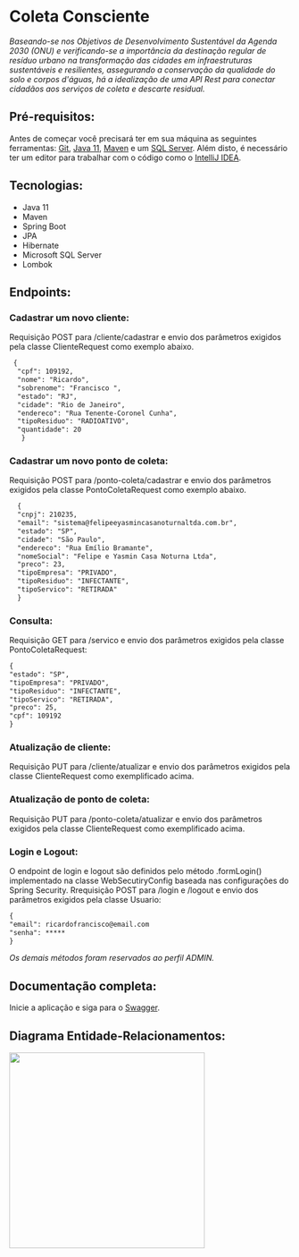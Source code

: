 # Coleta Consciente
<i>Baseando-se nos Objetivos de Desenvolvimento Sustentável da Agenda 2030 (ONU) e verificando-se a importância da destinação regular de resíduo urbano na transformação das cidades em 
infraestruturas sustentáveis e resilientes, assegurando a conservação da qualidade do solo e corpos d'águas, há a idealização de uma API Rest para conectar cidadãos aos serviços de coleta
e descarte residual.</i>

<h2>Pré-requisitos:</h2><a id="pre-requisitos"></a>

Antes de começar você precisará ter em sua máquina as seguintes ferramentas: [Git](https://git-scm.com/),
[Java 11](https://www.oracle.com/java/technologies/javase-jdk11-downloads.html), [Maven](https://maven.apache.org/download.cgi) e um [SQL Server](https://www.microsoft.com/pt-br/sql-server/sql-server-downloads). 
Além disto, é necessário ter um editor para trabalhar com o código como o [IntelliJ IDEA](https://www.jetbrains.com/pt-br/idea/download/).
 
<h2>Tecnologias:</h2><a id="tecnologias"></a>
  
 <ul>
  <li>Java 11</li>
  <li>Maven</li>
  <li>Spring Boot</li>
  <li>JPA</li>
  <li>Hibernate</li>
  <li>Microsoft SQL Server</li>
  <li>Lombok</li>
  </ul>
  
  <h2>Endpoints:</h2>
  <h3>Cadastrar um novo cliente:</h3>
  Requisição POST para /cliente/cadastrar  e envio dos parâmetros exigidos pela classe ClienteRequest como exemplo abaixo.
 
```html
 {
  "cpf": 109192,
  "nome": "Ricardo",
  "sobrenome": "Francisco ",
  "estado": "RJ",
  "cidade": "Rio de Janeiro",
  "endereco": "Rua Tenente-Coronel Cunha",
  "tipoResiduo": "RADIOATIVO",
  "quantidade": 20
   }
```

  
  <h3>Cadastrar um novo ponto de coleta:</h3>
  Requisição POST para /ponto-coleta/cadastrar e envio dos parâmetros exigidos pela classe PontoColetaRequest como exemplo abaixo.
  

```html
  {
  "cnpj": 210235,
  "email": "sistema@felipeeyasmincasanoturnaltda.com.br",
  "estado": "SP",
  "cidade": "São Paulo",
  "endereco": "Rua Emílio Bramante",
  "nomeSocial": "Felipe e Yasmin Casa Noturna Ltda",
  "preco": 23,
  "tipoEmpresa": "PRIVADO",
  "tipoResiduo": "INFECTANTE",
  "tipoServico": "RETIRADA"
  }
```
  
  <h3>Consulta:</h3>
  Requisição GET para /servico e envio dos parâmetros exigidos pela classe PontoColetaRequest:
  
  ```html
  {
  "estado": "SP",
  "tipoEmpresa": "PRIVADO",
  "tipoResiduo": "INFECTANTE",
  "tipoServico": "RETIRADA",
  "preco": 25,
  "cpf": 109192
  }
  ```
  
  
  <h3>Atualização de cliente:</h3>
  Requisição PUT para /cliente/atualizar e envio dos parâmetros exigidos pela classe ClienteRequest como exemplificado acima.
  
  <h3>Atualização de ponto de coleta:</h3>
  Requisição PUT para /ponto-coleta/atualizar e envio dos parâmetros exigidos pela classe ClienteRequest como exemplificado acima.
    
  <h3> Login e Logout:</h3>
  O endpoint de login e logout são definidos pelo método .formLogin() implementado na classe WebSecutiryConfig baseada nas configurações do Spring Security.
  Rrequisição POST para /login e /logout e envio dos parâmetros exigidos pela classe Usuario:
  
  ```html
 {
 "email": ricardofrancisco@email.com
 "senha": *****
 }
  ```
  
  
  <i>Os demais métodos foram reservados ao perfil ADMIN.</i>
     
  <h2> Documentação completa:</h2>  
  
  Inicie a aplicação e siga para o [Swagger](http://localhost:8080/swagger-ui.html).   
  
  
<h2>Diagrama Entidade-Relacionamentos:</h2>  

 <img height="350em" src="https://i.imgur.com/upLYSMa.png0" align="center">
     

